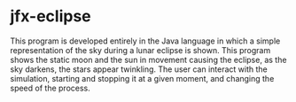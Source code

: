 # jfx-eclipse
This program is developed entirely in the Java language in which a simple representation of the sky during a lunar eclipse is shown. 
This program shows the static moon and the sun in movement causing the eclipse, as the sky darkens, the stars appear twinkling. 
The user can interact with the simulation, starting and stopping it at a given moment, and changing the speed of the process.
